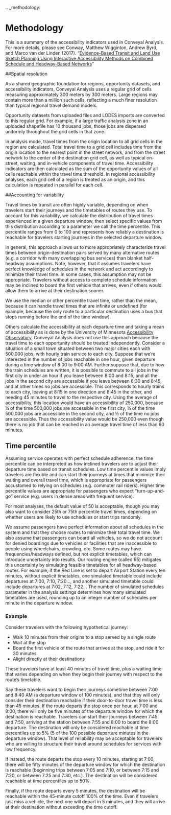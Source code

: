 .. _methodology:
# Methodology

This is a summary of the accessibility indicators used in Conveyal Analysis. For more details, please see Conway, Matthew Wigginton, Andrew Byrd, and Marco van der Linden (2017). “[Evidence-Based Transit and Land Use Sketch Planning Using Interactive Accessibility Methods on Combined Schedule and Headway-Based Networks](http://trrjournalonline.trb.org/doi/abs/10.3141/2653-06)”

##Spatial resolution

As a shared geographic foundation for regions, opportunity datasets, and accessibility indicators, Conveyal Analysis uses a regular grid of cells measuring approximately 300 meters by 300 meters. Large regions may contain more than a million such cells, reflecting a much finer resolution than typical regional travel demand models.

Opportunity datasets from uploaded files and LODES imports are converted to this regular grid. For example, if a large traffic analysis zone in an uploaded shapefile has 10 thousand jobs, those jobs are dispersed uniformly throughout the grid cells in that zone. 

In analysis mode, travel times from the origin location to all grid cells in the region are calculated. Total travel time to a grid cell includes time  from the origin location to the nearest point in the street network, and from the street network to the center of the destination grid cell, as well as typical on-street, waiting, and in-vehicle components of travel time. Accessibility indicators are then calculated as the sum of the opportunity values of all cells reachable within the travel time threshold. In regional accessibility analyses, each grid cell of a region is treated as an origin, and this calculation is repeated in parallel for each cell.

##Accounting for variability

Travel times by transit are often highly variable, depending on when travelers start their journeys and the timetables of routes they use. To account for this variability, we calculate the  distribution of travel times experienced in a given departure window, then select specific values from this distribution according to a parameter we call the time percentile.  This percentile ranges from 0 to 100 and represents how reliably a destination is reachable for travelers starting journeys in the selected departure window.

In general, this approach allows us to more appropriately characterize travel times between origin-destination pairs served by many alternative routes (e.g. a corridor with many overlapping bus services) than blanket half-headway assumptions.  Note, however, that it assumes travelers have perfect knowledge of schedules in the network and act accordingly to minimize their travel time.  In some cases, this assumption may not be appropriate.  Travelers without access to complete schedule information may be inclined to board the first vehicle that arrives, even if others would allow them to arrive at their destination sooner.

We use the median or other percentile travel time, rather than the mean, because it can handle travel times that are infinite or undefined (for example, because the only route to a particular destination uses a bus that stops running before the end of the time window).

Others calculate the accessibility at each departure time and taking a mean of accessibility as is done by the University of Minnesota [Accessibility Observatory](http://ao.umn.edu/). Conveyal Analysis does not use this approach because the travel time to each opportunity should be treated independently. Consider a situation of a small town situated between two major cities each with 500,000 jobs, with hourly train service to each city. Suppose that we’re interested in the number of jobs reachable in one hour, given departure during a time window of 8:00 to 9:00 AM. Further suppose that, due to how the train schedules are written, it is possible to commute to all jobs in the first city in under an hour if you leave between 8:00 and 8:15, and all the jobs in the second city are accessible if you leave between 8:30 and 8:45, and at other times no jobs are accessible. This corresponds to hourly trains to each city, leaving at 8:15 in one direction and 8:45 in the other, and needing 45 minutes to travel to the respective city. Using the average of accessibility, this location would have an accessibility of 250,000, because ¼ of the time 500,000 jobs are accessible in the first city, ¼ of the time 500,000 jobs are accessible in the second city, and ½ of the time no jobs are accessible. Thus the accessibility value would be 250,000 even though there is no job that can be reached in an average travel time of less than 60 minutes.

## Time percentile

Assuming service operates with perfect schedule adherence, the time percentile can be interpreted as how inclined travelers are to adjust their departure time based on transit schedules.  Low time percentile values imply travelers are flexible and can start their journeys at times that minimize their waiting and overall travel time, which is appropriate for passengers accustomed to relying on schedules (e.g. commuter rail riders). Higher time percentile values are appropriate for passengers who expect “turn-up-and-go” service (e.g. users in dense areas with frequent service).

For most analyses, the default value of 50 is acceptable, though you may also want to consider 25th or 75th percentile travel times, depending on whether users are likely to use schedules or start trips randomly.

We assume passengers have perfect information about all schedules in the system and that they choose routes to minimize their total travel time.  We also assume that passengers can board all vehicles, so we do not account for denied boardings due to vehicles or facilities that are inaccessible to people using wheelchairs, crowding, etc. Some routes may have frequencies/headways defined, but not explicit timetables, which can introduce uncertainty into results.  Our routing engine (called R5) mitigates this uncertainty by simulating feasible timetables for all headway-based routes.  For example, if the Red Line is set to depart Airport Station every ten minutes, without explicit timetables, one simulated timetable could include departures at 7:00, 7:10, 7:20…, and another simulated timetable could include departures at 7:02, 7:12, 7:22…  The number of simulated schedules parameter in the analysis settings determines how many simulated timetables are used, rounding up to an integer number of schedules per minute in the departure window.

### Example
Consider travelers with the following hypothetical journey:
* Walk 10 minutes from their origins to a stop served by a single route
* Wait at the stop
* Board the first vehicle of the route that arrives at the stop, and ride it for 30 minutes
* Alight directly at their destinations

These travelers have at least 40 minutes of travel time, plus a waiting time that varies depending on when they begin their journey with respect to the route’s timetable.

Say these travelers want to begin their journeys sometime between 7:00 and 8:40 AM (a departure window of 100 minutes), and that they will only consider their destination reachable if their door-to-door travel time is less than 45 minutes.  If the route departs the stop once per hour, at 7:00 and 8:00, there will only be five minutes of the departure window for which the destination is reachable. Travelers can start their journeys between 7:45 and 7:50, arriving at the station between 7:55 and 8:00 to board the 8:00 departure.  The destination will only be considered reachable at time percentiles up to 5% (5 of the 100 possible departure minutes in the departure window).  That level of reliability may be acceptable for travelers who are willing to structure their travel around schedules for services with low frequency.

If instead, the route departs the stop every 10 minutes, starting at 7:00, there will be fifty minutes of the departure window for which the destination is reachable (beginning trips between 7:05 and 7:10, or between 7:15 and 7:20, or between 7:25 and 7:30, etc.).  The destination will be considered reachable at time percentiles up to 50%.

Finally, if the route departs every 5 minutes, the destination will be reachable within the 45-minute cutoff 100% of the time.  Even if travelers just miss a vehicle, the next one will depart in 5 minutes, and they will arrive at their destination without exceeding the time cutoff.
